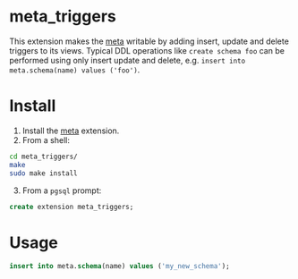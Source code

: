 # meta_triggers
This extension makes the [meta](https://github.com/aquametalabs/meta) writable by adding insert, update and delete triggers to its views. Typical DDL operations like `create schema foo` can be performed using only insert update and delete, e.g. `insert into meta.schema(name) values ('foo')`.

# Install

1. Install the [meta](https://github.com/aquametalabs/meta) extension.  
2. From a shell:
```sh
cd meta_triggers/
make
sudo make install
```
3. From a `pgsql` prompt:
```sql
create extension meta_triggers;
```

# Usage
```sql
insert into meta.schema(name) values ('my_new_schema');
```
